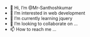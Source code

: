 - 👋 Hi, I’m @Mr-Santhoshkumar
- 👀 I’m interested in web development
- 🌱 I’m currently learning jquery
- 💞️ I’m looking to collaborate on ...
- 📫 How to reach me ...

<!---
Mr-Santhoshkumar/Mr-Santhoshkumar is a ✨ special ✨ repository because its `README.md` (this file) appears on your GitHub profile.
You can click the Preview link to take a look at your changes.
--->
